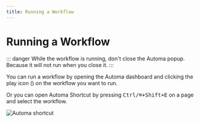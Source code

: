```yaml
---
title: Running a Workflow
---
```


# Running a Workflow

::: danger
While the workflow is running, don't close the Automa popup. Because it will not run when you close it.
:::

You can run a workflow by opening the Automa dashboard and clicking the play icon (<v-remixicon name="riPlayLine" />) on the workflow you want to run.

Or you can open Automa Shortcut by pressing <kbd>Ctrl/⌘+Shift+E</kbd> on a page and select the workflow.

![Automa shortcut](https://res.cloudinary.com/chat-story/image/upload/v1666341308/automa/chrome_uLX3tDY65e_rlecxl.png)